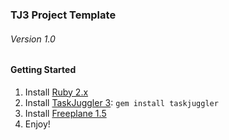 ### TJ3 Project Template
###### Version 1.0

#### Getting Started

1. Install [Ruby 2.x](https://www.ruby-lang.org/en/downloads/)
2. Install [TaskJuggler 3](http://taskjuggler.org/download.html): `gem install taskjuggler`
3. Install [Freeplane 1.5](https://sourceforge.net/projects/freeplane/)
4. Enjoy!
